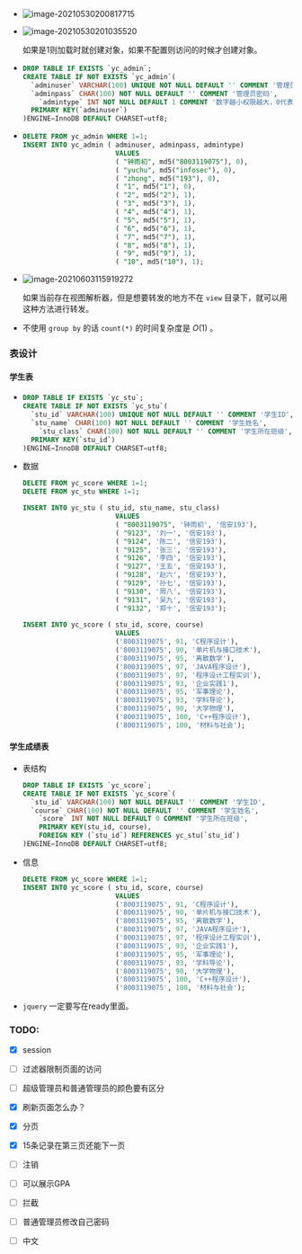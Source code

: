 + ![image-20210530200817715](C:\Users\雨初\AppData\Roaming\Typora\typora-user-images\image-20210530200817715.png)

+ ![image-20210530201035520](C:\Users\雨初\AppData\Roaming\Typora\typora-user-images\image-20210530201035520.png)

  如果是1则加载时就创建对象，如果不配置则访问的时候才创建对象。
  
+ ```sql
  DROP TABLE IF EXISTS `yc_admin`;
  CREATE TABLE IF NOT EXISTS `yc_admin`(
  	`adminuser` VARCHAR(100) UNIQUE NOT NULL DEFAULT '' COMMENT '管理员账号',
  	`adminpass` CHAR(100) NOT NULL DEFAULT '' COMMENT '管理员密码',
      `admintype` INT NOT NULL DEFAULT 1 COMMENT '数字越小权限越大，0代表超级管理员',
  	PRIMARY KEY(`adminuser`)
  )ENGINE=InnoDB DEFAULT CHARSET=utf8;
  ```

+ ```sql
  DELETE FROM yc_admin WHERE 1=1;
  INSERT INTO yc_admin ( adminuser, adminpass, admintype)
                         VALUES
                         ( "钟雨初", md5("8003119075"), 0),
                         ( "yuchu", md5("infosec"), 0),
                         ( "zhong", md5("193"), 0),
                         ( "1", md5("1"), 0),
                         ( "2", md5("2"), 1),
                         ( "3", md5("3"), 1),
                         ( "4", md5("4"), 1),
                         ( "5", md5("5"), 1),
                         ( "6", md5("6"), 1),
                         ( "7", md5("7"), 1),
                         ( "8", md5("8"), 1),
                         ( "9", md5("9"), 1),
                         ( "10", md5("10"), 1);
  ```
  
+ ![image-20210603115919272](https://cdn.jsdelivr.net/gh/smallzhong/new-picgo-pic-bed@master//image-20210603115919272.png)

  如果当前存在视图解析器，但是想要转发的地方不在 `view` 目录下，就可以用这种方法进行转发。

+ 不使用 `group by` 的话 `count(*)` 的时间复杂度是 $O(1)$ 。



### 表设计

#### 学生表

+ ```sql
  DROP TABLE IF EXISTS `yc_stu`;
  CREATE TABLE IF NOT EXISTS `yc_stu`(
  	`stu_id` VARCHAR(100) UNIQUE NOT NULL DEFAULT '' COMMENT '学生ID',
  	`stu_name` CHAR(100) NOT NULL DEFAULT '' COMMENT '学生姓名',
      `stu_class` CHAR(100) NOT NULL DEFAULT '' COMMENT '学生所在班级',
  	PRIMARY KEY(`stu_id`)
  )ENGINE=InnoDB DEFAULT CHARSET=utf8;
  ```

+ 数据

  ```sql
  DELETE FROM yc_score WHERE 1=1;
  DELETE FROM yc_stu WHERE 1=1;
  
  INSERT INTO yc_stu ( stu_id, stu_name, stu_class)
                         VALUES
                         ( "8003119075", '钟雨初', '信安193'),
                         ( "9123", '刘一', '信安193'),
                         ( "9124", '陈二', '信安193'),
                         ( "9125", '张三', '信安193'),
                         ( "9126", '李四', '信安193'),
                         ( "9127", '王五', '信安193'),
                         ( "9128", '赵六', '信安193'),
                         ( "9129", '孙七', '信安193'),
                         ( "9130", '周八', '信安193'),
                         ( "9131", '吴九', '信安193'),
                         ( "9132", '郑十', '信安193');
                         
  INSERT INTO yc_score ( stu_id, score, course)
                         VALUES
                         ('8003119075', 91, 'C程序设计'),
                         ('8003119075', 90, '单片机与接口技术'),
                         ('8003119075', 95, '离散数学'),
                         ('8003119075', 97, 'JAVA程序设计'),
                         ('8003119075', 97, '程序设计工程实训'),
                         ('8003119075', 93, '企业实践1'),
                         ('8003119075', 95, '军事理论'),
                         ('8003119075', 93, '学科导论'),
                         ('8003119075', 90, '大学物理'),
                         ('8003119075', 100, 'C++程序设计'),
                         ('8003119075', 100, '材料与社会');
  ```

#### 学生成绩表

+ 表结构

  ```sql
  DROP TABLE IF EXISTS `yc_score`;
  CREATE TABLE IF NOT EXISTS `yc_score`(
  	`stu_id` VARCHAR(100) NOT NULL DEFAULT '' COMMENT '学生ID',
  	`course` CHAR(100) NOT NULL DEFAULT '' COMMENT '学生姓名',
      `score` INT NOT NULL DEFAULT 0 COMMENT '学生所在班级',
      PRIMARY KEY(stu_id, course),
      FOREIGN KEY (`stu_id`) REFERENCES yc_stu(`stu_id`)
  )ENGINE=InnoDB DEFAULT CHARSET=utf8;
  ```

+ 信息

  ```sql
  DELETE FROM yc_score WHERE 1=1;
  INSERT INTO yc_score ( stu_id, score, course)
                         VALUES
                         ('8003119075', 91, 'C程序设计'),
                         ('8003119075', 90, '单片机与接口技术'),
                         ('8003119075', 95, '离散数学'),
                         ('8003119075', 97, 'JAVA程序设计'),
                         ('8003119075', 97, '程序设计工程实训'),
                         ('8003119075', 93, '企业实践1'),
                         ('8003119075', 95, '军事理论'),
                         ('8003119075', 93, '学科导论'),
                         ('8003119075', 90, '大学物理'),
                         ('8003119075', 100, 'C++程序设计'),
                         ('8003119075', 100, '材料与社会');
  ```

+  `jquery` 一定要写在ready里面。



### TODO:

- [x] session
- [ ] 过滤器限制页面的访问
- [ ] 超级管理员和普通管理员的颜色要有区分
- [x] 刷新页面怎么办？
- [x] 分页
- [x] 15条记录在第三页还能下一页
- [ ] 注销
- [ ] 可以展示GPA
- [ ] 拦截
- [ ] 普通管理员修改自己密码
- [ ] 中文

